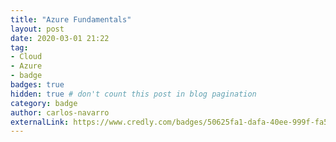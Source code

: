 ```yaml
---
title: "Azure Fundamentals"
layout: post
date: 2020-03-01 21:22
tag:
- Cloud
- Azure
- badge
badges: true
hidden: true # don't count this post in blog pagination
category: badge
author: carlos-navarro
externalLink: https://www.credly.com/badges/50625fa1-dafa-40ee-999f-fa5012c9d2d0
---
```

